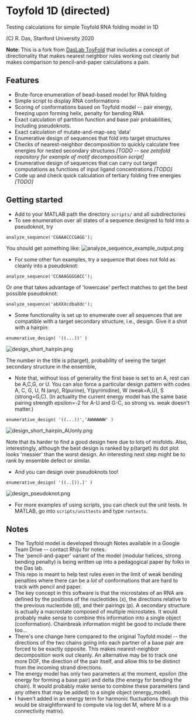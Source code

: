 # Toyfold 1D (directed)
Testing calculations for simple Toyfold RNA folding model in 1D

(C) R. Das, Stanford University 2020

**Note**: This is a fork from [DasLab ToyFold](https://github.com/DasLab/ToyFold) that includes a concept of directionality that makes nearest neighbor rules working out cleanly but makes comparison to pencil-and-paper calculations a pain.

## Features
* Brute-force enumeration of bead-based model for RNA folding
* Simple script to display RNA conformations
* Scoring of conformations based on Toyfold model -- pair energy, freezing upon forming helix, penalty for bending RNA
* Exact calculation of partition function and base pair probabilities, including pseudoknots.
* Exact calculation of mutate-and-map-seq 'data'
* Enumerative design of sequences that fold into target structures 
* Checks of nearest-neighbor decomposition to quickly calculate free energies for nested secondary structures _[TODO -- see zetafold repository for example of motif decomposition script]_
* Enumerative design of sequences that can carry out target computations as functions of input ligand concentrations _[TODO]_
* Code up and check quick calculation of tertiary folding free energies _[TODO]_

## Getting started
* Add to your MATLAB path the directory `scripts/` and all subdirectories 
* To see enumeration over all states of a sequence designed to fold into a pseudoknot, try
```
analyze_sequence('CGAAACCCGAGG');
```
You should get something like:
![analyze_sequence_example_output.png](assets/analyze_sequence_example_output.png)

* For some other fun examples, try a sequence that does not fold as cleanly into a pseudoknot:
``` 
analyze_sequence('CCAAAGGGGACC');
```
 Or one that takes advantage of 'lowercase' perfect matches to get the best possible pseudoknot:
``` 
analyze_sequence('abXXXcdbaXdc');
```
 
* Some functionality is set up to enumerate over all sequences that are compatible with a target secondary structure, i.e., design. Give it a shot with a hairpin:

```
enumerative_design( '((...))' )
```
![design_short_hairpin.png](assets/design_short_hairpin.png)

The number in the title is p(target), probability of seeing the target secondary structure in the ensemble,

* Note that, without loss of generality the first base is set to an A, rest can be A,C,G, or U. You can also force a particular design pattern with codes A, C, G, U, N (any), R(purine), Y(pyrimidine), W (weak=A,U), S (strong=G,C). (In actuality the current energy model has the same base pairing strength epsilon=-2 for A-U and G-C, so strong vs. weak doesn't matter.) 

```
enumerative_design( '((...))','AWWWWWW' )
```

![design_short_hairpin_AUonly.png](assets/design_short_hairpin_AUonly.png)

Note that its harder to find a good design here due to lots of misfolds. Also, interestingly, although the best design is ranked by p(target) its dot plot looks 'messier' than the worst design. An interesting next step might be to rank by ensemble defect or similar.

* And you can design over pseudoknots too!

```
enumerative_design( '((..[)).]' )
```

![design_pseudoknot.png](assets/design_pseudoknot.png)

* For more examples of using scripts, you can check out the unit tests. In MATLAB, go into `scripts/unittests` and type `runtests`.

## Notes
* The Toyfold model is developed through Notes available in a Google Team Drive -- contact Rhiju for notes. 
* The 'pencil-and-paper' variant of the model (modular helices, strong bending penalty) is being written up into a pedagogical paper by folks in the Das lab.
* This repo is meant to help test rules even in the limit of weak bending penalties where there can be a *lot* of conformations that are hard to track with pencil and paper.
* The key concept in this software is that the microstates of an RNA are defined by the positions of the nucleotides (x), the directions relative to the previous nucleotide (d), and their pairings (p). A secondary structure is actually a macrostate composed of multiple microstates. It would probably make sense to combine this information into a single object (conformation). Chainbreak information might be good to include there too...
* There's one change here compared to the original Toyfold model -- the directions of the two chains going into each partner of a base pair are forced to be exactly opposite. This makes nearest-neighbor decomposition work out cleanly. An alternative may be to track one more DOF, the direction of the pair itself, and allow this to be distinct from the incoming strand directions.
* The energy model has only two parameters at the moment, epsilon (the energy for forming a base pair) and delta (the energy for bending the chain). It would probably make sense to combine these parameters (and any others that may be added) to a single object (energy_model).
* I haven't added in an energy term for harmonic fluctuations (though this would be straightforward to compute via log det M, where M is a connectivity matrix).


